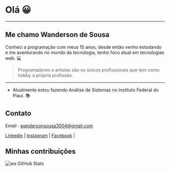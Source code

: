 # Olá :grinning:

---

## Me chamo Wanderson de Sousa

Conheci a programação com meus 15 anos, desde então venho estudando e me aventurando no mundo da tecnologia, tenho foco atual em tecnologias web. :computer:

>Programadores e artistas são os únicos profissionais que tem como hobby a própria profissão.


--- 
* Atualmente estou fazendo Análise de Sistemas no Instituto Federal do Piauí. :books:

## Contato

Email : wandersonsousa3004@gmail.com

[Linkedin](https://www.linkedin.com/in/wanderson-sousa) |
[Instagram](https://www.instagram.com/wandersonsousa010/) |
[Facebook](https://www.facebook.com/profile.php?id=100027873699241) |

## Minhas contribuições
![ws GitHub Stats](https://github-readme-stats.vercel.app/api?username=wandersonsousa&hide=["stars"]&show_icons=true)
